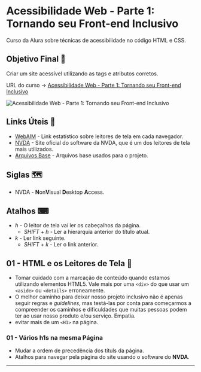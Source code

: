 # Acessibilidade Web - Parte 1: Tornando seu Front-end Inclusivo

Curso da Alura sobre técnicas de acessibilidade no código HTML e CSS.

## Objetivo Final &#x1F3AF;

Criar um site acessível utilizando as tags e atributos corretos.

URL do curso -> [Acessibilidade Web - Parte 1: Tornando seu Front-end Inclusivo](https://cursos.alura.com.br/course/acessibilidade-web-front-end)

![Acessibilidade Web - Parte 1: Tornando seu Front-end Inclusivo](https://www.alura.com.br/assets/api/share/curso-acessibilidade-web-front-end.png)

## Links Úteis &#x1F517;
* [WebAIM](https://webaim.org/projects/screenreadersurvey7/) - Link estatístico sobre leitores de tela em cada navegador.
* [NVDA](https://www.nvaccess.org/) - Site oficial do software da NVDA, que é um dos leitores de tela mais utilizados.
* [Arquivos Base](https://github.com/designernatan/curso-acessibilidade-web-front-end-1/archive/14e5c4ffd5f7f6d767c8a88e88659f5cec5eb253.zip) - Arquivos base usados para o projeto.

## Siglas &#x1F5FA;
* NVDA - **N**on**V**isual **D**esktop **A**ccess.

## Atalhos &#x2328;
* *h* - O leitor de tela vai ler os cabeçalhos da página.
    * *SHIFT* + *h* - Ler a hierarquia anterior do título atual.
* *k* - Ler link seguinte.
    * *SHIFT* + *k* - Ler o link anterior.

## 01 - HTML e os Leitores de Tela &#x1F516;
* Tomar cuidado com a marcação de conteúdo quando estamos utilizando elementos HTML5. Vale mais por uma `<div>` do que usar um `<aside>` ou `<details>` erroneamente.
* O melhor caminho para deixar nosso projeto inclusivo não é apenas seguir regras e *guidelines*, mas testá-las por conta para começarmos a compreender os caminhos e dificuldades que muitas pessoas podem ter ao usar nosso produto e/ou serviço. Empatia.
* evitar mais de um `<H1>` na página.

### 01 - Vários h1s na mesma Página
* Mudar a ordem de precedência dos títuls da página.
* Atalhos para navegar pela página do site usando o software do **NVDA**.

***